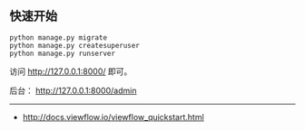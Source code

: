 
## 快速开始

    python manage.py migrate
    python manage.py createsuperuser
    python manage.py runserver

访问 http://127.0.0.1:8000/ 即可。

后台： http://127.0.0.1:8000/admin

---

- http://docs.viewflow.io/viewflow_quickstart.html

